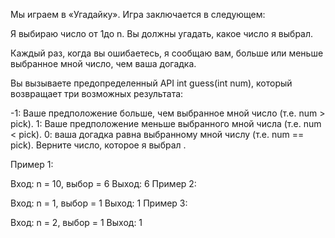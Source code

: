 Мы играем в «Угадайку». Игра заключается в следующем:

Я выбираю число от 1до n. Вы должны угадать, какое число я выбрал.

Каждый раз, когда вы ошибаетесь, я сообщаю вам, больше или меньше выбранное мной число, чем ваша догадка.

Вы вызываете предопределенный API int guess(int num), который возвращает три возможных результата:

-1: Ваше предположение больше, чем выбранное мной число (т.е. num > pick).
1: Ваше предположение меньше выбранного мной числа (т.е. num < pick).
0: ваша догадка равна выбранному мной числу (т.е. num == pick).
Верните число, которое я выбрал .

Пример 1:

Вход: n = 10, выбор = 6
Выход: 6
Пример 2:

Вход: n = 1, выбор = 1
Выход: 1
Пример 3:

Вход: n = 2, выбор = 1
Выход: 1
